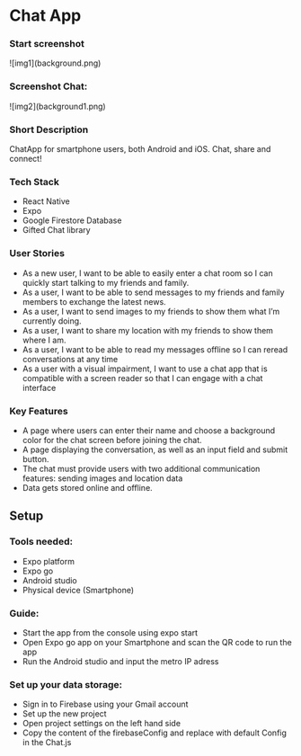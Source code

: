 <h1>Chat App</h1>
<h3>Start screenshot</h3>
![img1](background.png)
<h3>Screenshot Chat:</h3>
![img2](background1.png)
<h3>Short Description</h3>
<p>ChatApp for smartphone users, both Android and iOS. Chat, share and connect! </p>
 
 <h3>Tech Stack</h3>
<ul>
<li>React Native</li>
<li>Expo</li>
<li>Google Firestore Database</li>
<li>Gifted Chat library</li>
</ul>

<h3>User Stories</h3>
<ul>
<li>As a new user, I want to be able to easily enter a chat room so I can quickly start talking to my
friends and family.</li>
<li>As a user, I want to be able to send messages to my friends and family members to exchange
the latest news.</li>
<li>As a user, I want to send images to my friends to show them what I’m currently doing.
</li>
<li>As a user, I want to share my location with my friends to show them where I am.</li>
<li>As a user, I want to be able to read my messages offline so I can reread conversations at any
time</li>
<li>As a user with a visual impairment, I want to use a chat app that is compatible with a screen
reader so that I can engage with a chat interface</li>
</ul>


<h3>Key Features</h3>
<ul>
<li>A page where users can enter their name and choose a background color for the chat screen
before joining the chat.
</li>
<li>A page displaying the conversation, as well as an input field and submit button.</li>
<li>The chat must provide users with two additional communication features: sending images
and location data</li>
<li>Data gets stored online and offline.
</li>
</ul>


<h2>Setup</h2>
<h3>Tools needed:</h3>
<ul>
<li>Expo platform</li>
<li>Expo go</li>
<li>Android studio</li>
<li>Physical device (Smartphone)</li>
</ul>

<h3>Guide:</h3>
<ul>
<li>Start the app from the console using expo start</li>
<li>Open Expo go app on your Smartphone and scan the QR code to run the app</li>
<li>Run the Android studio and input the metro IP adress</li>
</ul>

<h3>Set up your data storage:</h3>
<ul>
<li>Sign in to Firebase using your Gmail account</li>
<li>Set up the new project</li>
<li>Open project settings on the left hand side </li>
<li>Copy the content of the firebaseConfig and replace with default Config in the Chat.js</li>
</ul>
